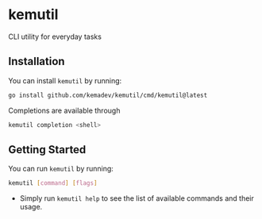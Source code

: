 # kemutil

CLI utility for everyday tasks

## Installation

You can install `kemutil` by running:

```bash
go install github.com/kemadev/kemutil/cmd/kemutil@latest
```

Completions are available through

```bash
kemutil completion <shell>
```

## Getting Started

You can run `kemutil` by running:

```bash
kemutil [command] [flags]
```

- Simply run `kemutil help` to see the list of available commands and their usage.
